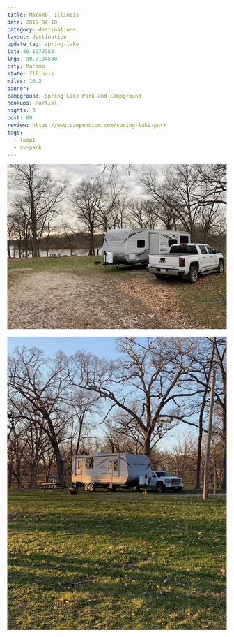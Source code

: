 ```yaml
---
title: Macomb, Illinois
date: 2019-04-10
category: destinations
layout: destination
update_tag: spring-lake
lat: 40.5079753
lng: -90.7184588
city: Macomb
state: Illinois
miles: 10.2
banner: 
campground: Spring Lake Park and Campground
hookups: Partial
nights: 3
cost: 60
review: https://www.campendium.com/spring-lake-park
tags:
  - loop1
  - rv-park
---
```


![Spring Lake 1](/assets/img/destinations/illinois/spring-lake-1.jpg)

![Spring Lake 2](/assets/img/destinations/illinois/spring-lake-2.jpg)
